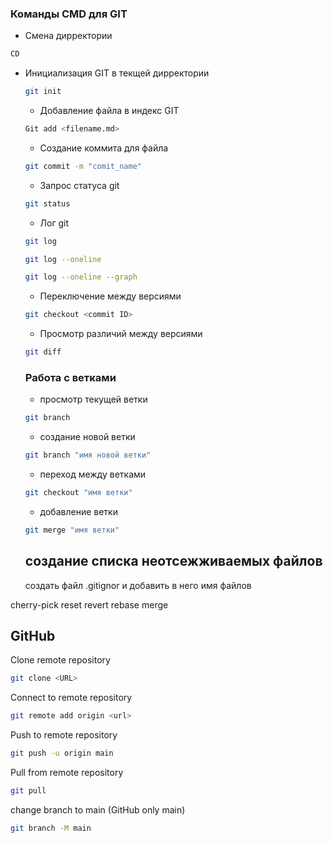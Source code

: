 ### Команды CMD для GIT
* Смена дирректории
```sh
CD
```
* Инициализация GIT в текщей дирректории
  ```sh
  git init
  ```
  * Добавление файла в индекс GIT
  ```sh
  Git add <filename.md>
  ```
  * Создание коммита для файла
  ```sh
  git commit -m "comit_name"
  ```
  * Запрос статуса git
  ```sh
  git status
  ```
  * Лог git
  ```sh 
  git log
  ```
  ```sh
  git log --oneline
  ```
  ```sh
  git log --oneline --graph
  ```
  * Переключение между версиями
  ```sh 
  git checkout <commit ID>
  ```
  * Просмотр различий между версиями
  ```sh 
  git diff
  ```

   ### Работа с ветками
  * просмотр текущей ветки
  ```sh 
  git branch 
  ```
  * создание новой ветки
  ```sh 
  git branch "имя новой ветки"
  ```
  * переход между ветками
  ```sh 
  git checkout "имя ветки" 
  ```
  * добавление ветки 
  ```sh
  git merge "имя ветки"
  ```

  ## создание списка неотсежживаемых файлов
  создать файл .gitignor и добавить в него имя файлов



cherry-pick
reset
revert
rebase
merge


## GitHub
Clone remote repository
```sh
git clone <URL>
```

Connect to remote repository
```sh
git remote add origin <url>
```
Push to remote repository
```sh 
git push -u origin main
```

Pull from remote repository
```sh
git pull
```



change branch to main (GitHub only main)
```sh
git branch -M main
```




